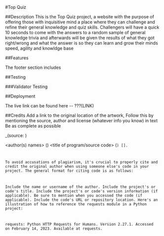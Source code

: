#Top Quiz


##Description
This is the Top Quiz project, a website with the purpose of offering those with inquisitive mind a place where they can challenge and refine their general knowledge and quiz skills. Challengers will have a quick 10 seconds to come with the answers to a random sample of general knowledge trivia and afterwards will be given the results of what they got right/wrong and what the answer is so they can learn and grow their minds speed, agility and knowldge base


##Features






The footer section includes

##Testing


###Validator Testing



##Deployment


The live link can be found here -- ???(LINK)


##Credits
Add a link to the original location of the artwork, Follow this by mentioning the source, author and license (whatever info you know) in text
Be as complete as possible

_(source: )



<author(s) names> (<date>) <title of program/source code> (<code version>) [<type>].

To avoid accusations of plagiarism, it's crucial to properly cite and credit the original author when using someone else's code in your project. The general format for citing code is as follows:

Include the name or username of the author.
Include the project's or code's title.
Include the project's or code's version information (if applicable).
Be sure to mention when you accessed the code (if applicable).
Include the code's URL or repository location.
Here's an illustration of how to reference the requests module in a Python project:

requests: Python HTTP Requests for Humans. Version 2.27.1. Accessed on February 14, 2023. Available at requests.
